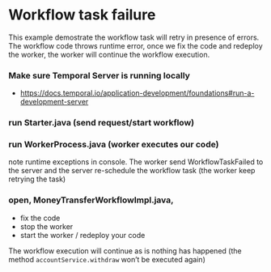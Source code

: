 # Workflow task  failure

This example demostrate the workflow task will retry in presence of errors. 
The workflow code throws runtime error, once we fix the code and redeploy the worker, the worker will continue the workflow execution.

### Make sure Temporal Server is running locally
- https://docs.temporal.io/application-development/foundations#run-a-development-server

### run Starter.java (send request/start workflow)
### run WorkerProcess.java (worker executes our code)

note runtime exceptions in console. 
The worker send WorkflowTaskFailed to the server and the server re-schedule
the workflow task (the worker keep retrying the task)

### open, MoneyTransferWorkflowImpl.java,
- fix the code
- stop the worker
- start the worker / redeploy your code 

The workflow execution will continue as is nothing has happened 
(the method `accountService.withdraw` won’t be executed again)




